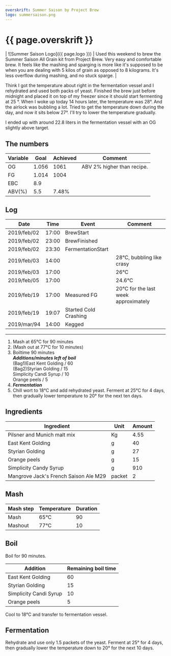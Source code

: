 ```yaml
---
overskrift: Summer Saison by Project Brew
logo: summersaison.png
---
```


# {{ page.overskrift }}

| ![Summer Saison Logo]({{ page.logo }}) | Used this weekend to brew the Summer Saison All Grain kit from Project Brew. Very easy and comfortable brew. It feels like the mashing and sparging is more like it's supposed to be when you are dealing with 5 kilos of grain as opposed to 8 kilograms. It's less overflow during mashing, and no stuck sparge. |

Think I got the temperature about right in the fermentation vessel and I rehydrated and used both packs of yeast. Finished the brew just before midnight and placed it on top of my freezer since it should start fermenting at 25 &deg;. When I woke up today 14 hours later, the temperature was 28&deg;. And the airlock was bubbling a lot. Tried to get the temperature down during the day, and now it sits below 27&deg;. I'll try to lower the temperature gradually.

I ended up with around 22.8 liters in the fermentation vessel with an OG slightly above target.

## The numbers

| Variable | Goal   | Achieved | Comment |
|---       |---     |---       |---      |
| OG       | 1.056  | 1061     | ABV 2% higher than recipe.
| FG       | 1.014  | 1004     |
| EBC      | 8.9    |          |
| ABV(%)   | 5.5    | 7.48%    |

## Log

| Date          | Time      | Event                 | Comment
|---            |---        |---                    |---
| 2019/feb/02   | 17:00     | BrewStart             |
| 2019/feb/02   | 23:00     | BrewFinished          |
| 2019/feb/02   | 23:30     | FermentationStart     |
| 2019/feb/03   | 14:00     |                       | 28&deg;C, bubbling like crasy
| 2019/feb/03   | 17:00     |                       | 26&deg;C
| 2019/feb/05   | 17:00     |                       | 24.6&deg;C
| 2019/feb/19   | 17:00     | Measured FG           | 20&deg;C for the last week approximately
| 2019/feb/19   | 19:07     | Started Cold Crashing |
| 2019/mar/94   | 14:00     | Kegged           |

---

1. Mash at 65&deg;C for 90 minutes  
2. (Mash out at 77&deg;C for 10 minutes)  
3. Boiltime 90 minutes  
    ***Additions/minutes left of boil***  
        (Bag1)East Kent Golding           / 60  
        (Bag2)Styrian Golding             / 15  
        Simplicity Candi Syrup            / 10  
        Orange peels                      / 5  
4. ***Fermentation***  
5. Chill wort to 18&deg;C and add rehydrated yeast. Ferment at 25&deg;C for 4    days, then gradually lower temperature to 20&deg; for the next ten days.

## Ingredients

| Ingredient                            | Unit       | Amount
|---                                    |---         |---
| Pilsner and Munich malt mix           | Kg         | 4.55
| East Kent Golding                     | g          | 40
| Styrian Golding                       | g          | 27
| Orange peels                          | g          | 15
| Simplicity Candy Syrup                | g          | 910
| Mangrove Jack's French Saison Ale M29 | packet     | 2

## Mash  

| Mash step     | Temperature   | Duration  |
|---            |---            |---        |
| Mash          | 65&deg;C      | 90        |
| Mashout       | 77&deg;C      | 10        |

## Boil

Boil for 90 minutes.  

| Addition                  | Remaining boil time   |
|---                        |---                    |
| East Kent Golding         | 60                    |
| Styrian Golding           | 15                    |
| Simplicity Candi Syrup    | 10                    |
| Orange peels              | 5                     |

Cool to 18&deg;C and transfer to fermentation vessel.

## Fermentation

Rehydrate and use only 1.5 packets of the yeast. Ferment at 25&deg; for 4 days, then gradually lower the temperature down to 20&deg; for the next 10 days.
